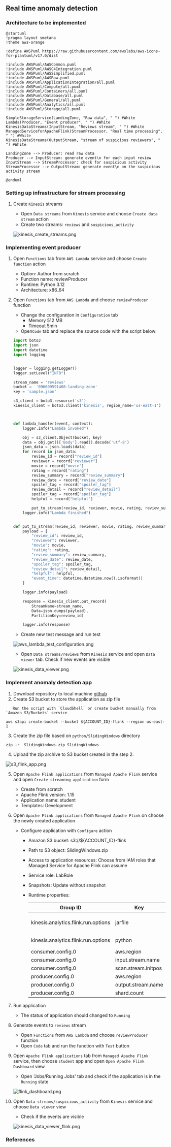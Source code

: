 ## Real time anomaly detection

### Architecture to be implemented

```puml
@startuml
!pragma layout smetana
!theme aws-orange

!define AWSPuml https://raw.githubusercontent.com/awslabs/aws-icons-for-plantuml/v17.0/dist

!include AWSPuml/AWSCommon.puml
!include AWSPuml/AWSC4Integration.puml
!include AWSPuml/AWSSimplified.puml
!include AWSPuml/AWSRaw.puml
!include AWSPuml/ApplicationIntegration/all.puml
!include AWSPuml/Compute/all.puml
!include AWSPuml/Containers/all.puml
!include AWSPuml/Database/all.puml
!include AWSPuml/General/all.puml
!include AWSPuml/Analytics/all.puml
!include AWSPuml/Storage/all.puml

SimpleStorageService(LandingZone, "Raw data", " ") #White
Lambda(Producer, "Event producer", " ") #White
KinesisDataStreams(InputStream, "Reviews stream", " ") #White
ManagedServiceforApacheFlink(StreamProcessor, "Real time processing", " ") #White
KinesisDataStreams(OutputStream, "stream of suspicious reviewers", " ") #White

LandingZone --> Producer: read raw data
Producer --> InputStream: generate event\n for each input review
InputStream --> StreamProcessor: check for suspicious activity
StreamProcessor --> OutputStream: generate event\n on the suspicious activity stream

@enduml
```

### Setting up infrastructure for stream processing

1. Create `Kinesis` streams

   * Open `Data streams` from `Kinesis` service and choose `Create data stream` action
   * Create two streams: `reviews` and `suspicious_activity`
   
   ![kinesis_create_streams.png](../zrzuty/kinesis_create_streams.png)

### Implementing event producer

1. Open `Functions` tab from `AWS Lambda` service and choose `Create function` action
   * Option: Author from scratch
   * Function name: reviewProducer
   * Runtime: Python 3.12
   * Architecture: x86_64
2. Open `Functions` tab from `AWS Lambda` and choose `reviewProducer` function
   * Change the configuration in `Configuration` tab
     * Memory 512 MB
     * Timeout 5min
   * Open`Code` tab and replace the source code with the script below:

    ```python
    import boto3
    import json
    import datetime
    import logging
    
    
    logger = logging.getLogger()
    logger.setLevel("INFO")
    
    stream_name = 'reviews'
    bucket =  '096609591408-landing-zone'
    key = 'sample.json'
    
    s3_client = boto3.resource('s3')
    kinesis_client = boto3.client('kinesis', region_name='us-east-1')
    
    
    
    def lambda_handler(event, context):
        logger.info("Lambda invoked")
    
        obj = s3_client.Object(bucket, key)
        data = obj.get()['Body'].read().decode('utf-8')
        json_data = json.loads(data)
        for record in json_data:
            review_id = record["review_id"]
            reviewer = record["reviewer"]
            movie = record["movie"]
            rating = record["rating"]
            review_summary = record["review_summary"]
            review_date = record["review_date"]
            spoiler_tag = record["spoiler_tag"]
            review_detail = record["review_detail"]
            spoiler_tag = record["spoiler_tag"]
            helpful = record["helpful"]
    
            put_to_stream(review_id, reviewer, movie, rating, review_summary, review_date, spoiler_tag, review_detail, helpful)
        logger.info("Lambda finished")
    
    
    def put_to_stream(review_id, reviewer, movie, rating, review_summary, review_date, spoiler_tag, review_detail, helpful):
        payload = {
            "review_id": review_id,
            "reviewer": reviewer,
            "movie": movie,
            "rating": rating,
            "review_summary": review_summary,
            "review_date": review_date,
            "spoiler_tag": spoiler_tag,
            "review_detail": review_detail,
            "helpful": helpful,
            "event_time": datetime.datetime.now().isoformat()
        }
    
        logger.info(payload)
    
        response = kinesis_client.put_record(
            StreamName=stream_name,
            Data=json.dumps(payload),
            PartitionKey=review_id)
    
        logger.info(response)
    ```
   * Create new test message and run test
   
   ![aws_lambda_test_configuration.png](../zrzuty/aws_lambda_test_configuration.png)

   * Open `Data streams/reviews` from `Kinesis` service and open `Data viewer` tab. Check if new events are visible

   ![kinesis_data_viewer.png](../zrzuty/kinesis_data_viewer.png)

   
### Implement anomaly detection app

1. Download repository to local machine [github](https://github.com/dwarszawski/amazon-managed-service-for-apache-flink-examples)
2. Create S3 bucket to store the application as zip file
```
   Run the script with `CloudShell` or create bucket manually from `Amazon S3/Buckets` service
```

```shell
aws s3api create-bucket --bucket ${ACCOUNT_ID}-flink --region us-east-1
```
3. Create the zip file based on `python/SlidingWindows` directory

```shell
zip -r  SlidingWindows.zip SlidingWindows
```
4. Upload the zip archive to S3 bucket created in the step 2.

![s3_flink_app.png](../zrzuty/s3_flink_app.png)

5. Open `Apache Flink applications` from `Managed Apache Flink` service and open `Create streaming application` form
   * Create from scratch
   * Apache Flink version: 1.15
   * Application name: student
   * Templates: Development
6. Open `Apache Flink applications` from `Managed Apache Flink` on choose the newly created application
   * Configure application with `Configure` action
     * Amazon S3 bucket: s3://${ACCOUNT_ID}-flink
     * Path to S3 object: SlidingWindows.zip
     * Access to application resources: Choose from IAM roles that Managed Service for Apache Flink can assume
     * Service role: LabRole
     * Snapshots: Update without snapshot
     * Runtime properties:
       
       | Group ID                            | Key                 | Value                                                     |
       |-------------------------------------|---------------------|-----------------------------------------------------------|
       | kinesis.analytics.flink.run.options | jarfile             | SlidingWindows/lib/flink-sql-connector-kinesis-1.15.2.jar |
       | kinesis.analytics.flink.run.options | python              | SlidingWindows/sliding-windows.py                         |
       | consumer.config.0                   | aws.region          | us-east-1                                                 |
       | consumer.config.0                   | input.stream.name   | reviews                                                   |
       | consumer.config.0                   | scan.stream.initpos | LATEST                                                    |
       | producer.config.0                   | aws.region          | us-east-1                                                 |
       | producer.config.0                   | output.stream.name  | suspicious_activity                                       |
       | producer.config.0                   | shard.count         | 1                                                         |
7. Run application
   * The status of application should changed to `Running`
8. Generate events to `reviews` stream
   * Open `Functions` from `AWS Lambda` and choose `reviewProducer` function
   * Open `Code` tab and run the function with `Test` button
9. Open `Apache Flink applications` tab from `Managed Apache Flink` service, then choose `student` app and open `Open Apache Flink Dashboard` view
   * Open 'Jobs/Running Jobs' tab and check if the application is in the `Running` state
   
   ![flink_dashboard.png](../zrzuty/flink_dashboard.png)
10. Open `Data streams/suspicious_activity` from `Kinesis` service and choose `Data viewer` view
    *  Check if the events are visible

    ![kinesis_data_viewer_flink.png](../zrzuty/kinesis_data_viewer_flink.png)

### References
